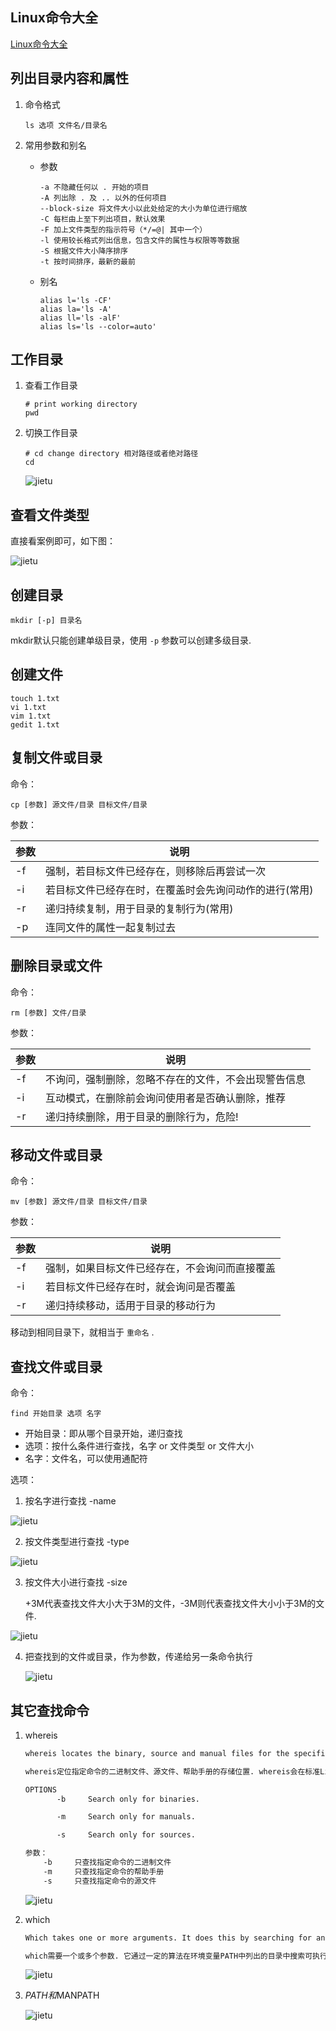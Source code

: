 ## Linux命令大全

[Linux命令大全](https://www.linuxcool.com/)



## 列出目录内容和属性

1. 命令格式

   ```shell
   ls 选项 文件名/目录名
   ```

2. 常用参数和别名

   - 参数

     ```shell
     -a 不隐藏任何以 . 开始的项目
     -A 列出除 . 及 .. 以外的任何项目
     --block-size 将文件大小以此处给定的大小为单位进行缩放
     -C 每栏由上至下列出项目，默认效果
     -F 加上文件类型的指示符号（*/=@| 其中一个）
     -l 使用较长格式列出信息，包含文件的属性与权限等等数据
     -S 根据文件大小降序排序
     -t 按时间排序，最新的最前
     ```

   - 别名

     ```shell
     alias l='ls -CF'
     alias la='ls -A'
     alias ll='ls -alF'
     alias ls='ls --color=auto'
     ```



## 工作目录

1. 查看工作目录

   ```shell
   # print working directory
   pwd
   ```

2. 切换工作目录

   ```shell
   # cd change directory 相对路径或者绝对路径
   cd
   ```

   ![jietu](./images/40.png)



## 查看文件类型

直接看案例即可，如下图：

![jietu](./images/41.png)



## 创建目录

```shell
mkdir [-p] 目录名
```

mkdir默认只能创建单级目录，使用 `-p` 参数可以创建多级目录.



## 创建文件

```shell
touch 1.txt
vi 1.txt
vim 1.txt
gedit 1.txt
```



## 复制文件或目录

命令：

```shell
cp [参数] 源文件/目录 目标文件/目录
```

参数：

| 参数 | 说明                                                   |
| ---- | ------------------------------------------------------ |
| -f   | 强制，若目标文件已经存在，则移除后再尝试一次           |
| -i   | 若目标文件已经存在时，在覆盖时会先询问动作的进行(常用) |
| -r   | 递归持续复制，用于目录的复制行为(常用)                 |
| -p   | 连同文件的属性一起复制过去                             |



## 删除目录或文件

命令：

```shell
rm [参数] 文件/目录
```

参数：

| 参数 | 说明                                                 |
| ---- | ---------------------------------------------------- |
| -f   | 不询问，强制删除，忽略不存在的文件，不会出现警告信息 |
| -i   | 互动模式，在删除前会询问使用者是否确认删除，推荐     |
| -r   | 递归持续删除，用于目录的删除行为，危险!              |



## 移动文件或目录

命令：

```shell
mv [参数] 源文件/目录 目标文件/目录
```

参数：

| 参数 | 说明                                           |
| ---- | ---------------------------------------------- |
| -f   | 强制，如果目标文件已经存在，不会询问而直接覆盖 |
| -i   | 若目标文件已经存在时，就会询问是否覆盖         |
| -r   | 递归持续移动，适用于目录的移动行为             |

移动到相同目录下，就相当于 `重命名` .



## 查找文件或目录

命令：

```shell
find 开始目录 选项 名字
```

- 开始目录：即从哪个目录开始，递归查找
- 选项：按什么条件进行查找，名字 or 文件类型 or 文件大小
- 名字：文件名，可以使用通配符

选项：

1. 按名字进行查找 -name

![jietu](./images/42.png)

2. 按文件类型进行查找 -type

![jietu](./images/43.png)

3. 按文件大小进行查找 -size

   +3M代表查找文件大小大于3M的文件，-3M则代表查找文件大小小于3M的文件.

![jietu](./images/44.png)

4. 把查找到的文件或目录，作为参数，传递给另一条命令执行

   ![jietu](./images/45.png)



## 其它查找命令

1. whereis

   ```tex
   whereis locates the binary, source and manual files for the specified command names. whereis then attempts to locate the desired program in the standard Linux places, and in the places specified by $PATH and $MANPATH.
   
   whereis定位指定命令的二进制文件、源文件、帮助手册的存储位置. whereis会在标准Linux位置以及环境变量PATH和MANPATH指定的路径下查找.
   
   OPTIONS
          -b     Search only for binaries.
   
          -m     Search only for manuals.
   
          -s     Search only for sources.
   
   参数：
   	   -b     只查找指定命令的二进制文件
   	   -m     只查找指定命令的帮助手册
   	   -s     只查找指定命令的源文件
   ```

   ![jietu](./images/46.png)

2. which

   ```tex
   Which takes one or more arguments. It does this by searching for an executable or script in the directories listed in the environment variable PATH using the same algorithm as bash(1).
   
   which需要一个或多个参数. 它通过一定的算法在环境变量PATH中列出的目录中搜索可执行文件或脚本.
   ```

   ![jietu](./images/47.png)

3. $PATH和$MANPATH

   ![jietu](./images/48.png)

   

